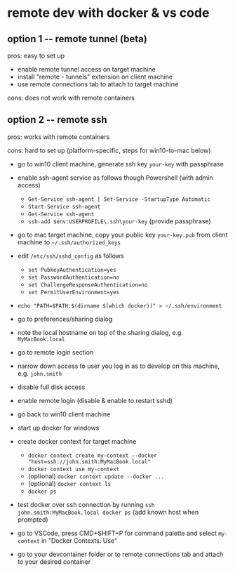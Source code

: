 # remote dev with docker & vs code

## option 1 -- remote tunnel (beta)

pros: easy to set up
  - enable remote tunnel access on target machine
  - install "remote - tunnels" extension on client machine
  - use remote connections tab to attach to target machine

cons: does not work with remote containers

## option 2 -- remote ssh

pros: works with remote containers

cons: hard to set up (platform-specific, steps for win10-to-mac below)
  - go to win10 client machine, generate ssh key `your-key` with passphrase
  - enable ssh-agent service as follows though Powershell (with admin access)
    - `Get-Service ssh-agent | Set-Service -StartupType Automatic`
    - `Start-Service ssh-agent`
    - `Get-Service ssh-agent`
    - `ssh-add $env:USERPROFILE\.ssh\your-key` (provide passphrase)

  - go to mac target machine, copy your public key `your-key.pub` from client machine to `~/.ssh/authorized_keys`
  - edit `/etc/ssh/sshd_config` as follows
    - `set PubkeyAuthentication=yes`
    - `set PasswordAuthentication=no`
    - `set ChallengeResponseAuthentication=no`
    - `set PermitUserEnvironment=yes`
  - `echo "PATH=$PATH:$(dirname $(which docker))" > ~/.ssh/environment`
  - go to preferences/sharing dialog
  - note the local hostname on top of the sharing dialog, e.g. `MyMacBook.local`
  - go to remote login section
  - narrow down access to user you log in as to develop on this machine, e.g. `john.smith`
  - disable full disk access
  - enable remote login (disable & enable to restart sshd)

  - go back to win10 client machine
  - start up docker for windows
  - create docker context for target machine
    - `docker context create my-context --docker "host=ssh://john.smith:MyMacBook.local"`
    - `docker context use my-context`
    - (optional) `docker context update --docker ...`
    - (optional) `docker context ls`
    - `docker ps`
  - test docker over ssh connection by running `ssh john.smith:MyMacBook.local docker ps` (add known host when prompted)
  - go to VSCode, press CMD+SHIFT+P for command palette and select `my-context` in "Docker Contexts: Use"
  - go to your devcontainer folder or to remote connections tab and attach to your desired container
